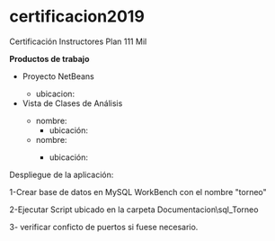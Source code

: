 # certificacion2019
Certificación Instructores Plan 111 Mil

<p><b><strong>Productos de trabajo</strong></b></p>

  <ul>
    <li>Proyecto NetBeans</li>     
      <ul>
        <li>ubicacion:</li>
      </ul>    
  </li>
  <li>Vista de Clases de Análisis</li> 
  <ul>
    <li>nombre: 
      <ul><li>ubicación:</li></ul>
    </li>  
    <li>nombre:</li>
      <ul><li>ubicación:</li></ul>
  </ul>
   </ul>



<p>Despliegue de la aplicación:</p>
<p>1-Crear base de datos en MySQL WorkBench con el nombre "torneo"</p>
<p>2-Ejecutar Script ubicado en la carpeta Documentacion\sql_Torneo</p>
<p>3- verificar conficto de puertos si fuese necesario. </p>


